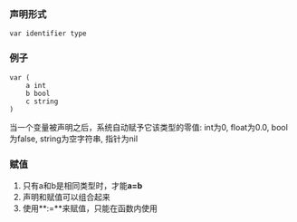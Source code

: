 ### 声明形式

    var identifier type

### 例子

    var (
        a int
        b bool
        c string
    )

当一个变量被声明之后，系统自动赋予它该类型的零值: int为0, float为0.0, bool为false, string为空字符串, 指针为nil

### 赋值
1.  只有a和b是相同类型时，才能**a=b**
2.  声明和赋值可以组合起来
3.  使用**:=**来赋值，只能在函数内使用
